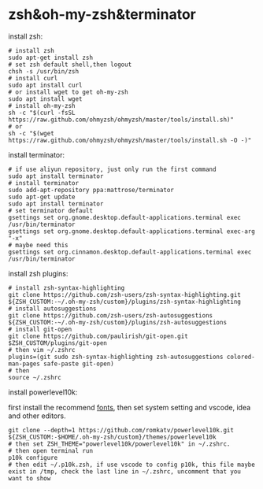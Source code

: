 # zsh&oh-my-zsh&terminator

install zsh:

```shell
# install zsh
sudo apt-get install zsh
# set zsh default shell,then logout
chsh -s /usr/bin/zsh
# install curl
sudo apt install curl
# or install wget to get oh-my-zsh
sudo apt install wget
# install oh-my-zsh
sh -c "$(curl -fsSL https://raw.github.com/ohmyzsh/ohmyzsh/master/tools/install.sh)"
# or
sh -c "$(wget https://raw.github.com/ohmyzsh/ohmyzsh/master/tools/install.sh -O -)"
```

install terminator:

```shell
# if use aliyun repository, just only run the first command
sudo apt install terminator
# install terminator
sudo add-apt-repository ppa:mattrose/terminator
sudo apt-get update
sudo apt install terminator
# set terminator default
gsettings set org.gnome.desktop.default-applications.terminal exec /usr/bin/terminator
gsettings set org.gnome.desktop.default-applications.terminal exec-arg "-x"
# maybe need this
gsettings set org.cinnamon.desktop.default-applications.terminal exec /usr/bin/terminator
```

install zsh plugins:

```shell
# install zsh-syntax-highlighting
git clone https://github.com/zsh-users/zsh-syntax-highlighting.git ${ZSH_CUSTOM:-~/.oh-my-zsh/custom}/plugins/zsh-syntax-highlighting
# install autosuggestions
git clone https://github.com/zsh-users/zsh-autosuggestions ${ZSH_CUSTOM:-~/.oh-my-zsh/custom}/plugins/zsh-autosuggestions
# install git-open
git clone https://github.com/paulirish/git-open.git $ZSH_CUSTOM/plugins/git-open
# then vim ~/.zshrc
plugins=(git sudo zsh-syntax-highlighting zsh-autosuggestions colored-man-pages safe-paste git-open)
# then
source ~/.zshrc
```

install powerlevel10k:

first install the recommend [fonts](https://github.com/romkatv/powerlevel10k#meslo-nerd-font-patched-for-powerlevel10k), then set system setting and vscode, idea and other editors.

```shell
git clone --depth=1 https://github.com/romkatv/powerlevel10k.git ${ZSH_CUSTOM:-$HOME/.oh-my-zsh/custom}/themes/powerlevel10k
# then set ZSH_THEME="powerlevel10k/powerlevel10k" in ~/.zshrc.
# then open terminal run
p10k configure
# then edit ~/.p10k.zsh, if use vscode to config p10k, this file maybe exist in /tmp, check the last line in ~/.zshrc, uncomment that you want to show
```
